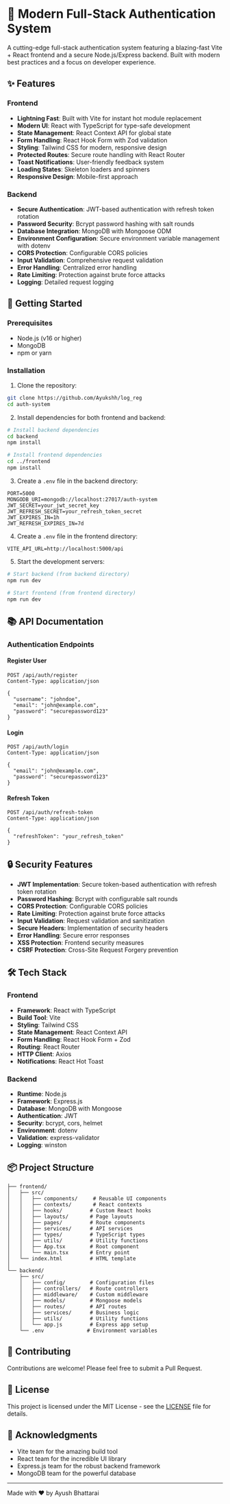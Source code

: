 # 🔐 Modern Full-Stack Authentication System

A cutting-edge full-stack authentication system featuring a blazing-fast Vite + React frontend and a secure Node.js/Express backend. Built with modern best practices and a focus on developer experience.

## ✨ Features

### Frontend
- **Lightning Fast**: Built with Vite for instant hot module replacement
- **Modern UI**: React with TypeScript for type-safe development
- **State Management**: React Context API for global state
- **Form Handling**: React Hook Form with Zod validation
- **Styling**: Tailwind CSS for modern, responsive design
- **Protected Routes**: Secure route handling with React Router
- **Toast Notifications**: User-friendly feedback system
- **Loading States**: Skeleton loaders and spinners
- **Responsive Design**: Mobile-first approach

### Backend
- **Secure Authentication**: JWT-based authentication with refresh token rotation
- **Password Security**: Bcrypt password hashing with salt rounds
- **Database Integration**: MongoDB with Mongoose ODM
- **Environment Configuration**: Secure environment variable management with dotenv
- **CORS Protection**: Configurable CORS policies
- **Input Validation**: Comprehensive request validation
- **Error Handling**: Centralized error handling
- **Rate Limiting**: Protection against brute force attacks
- **Logging**: Detailed request logging

## 🚀 Getting Started

### Prerequisites

- Node.js (v16 or higher)
- MongoDB
- npm or yarn

### Installation

1. Clone the repository:
```bash
git clone https://github.com/Ayukshh/log_reg
cd auth-system
```

2. Install dependencies for both frontend and backend:
```bash
# Install backend dependencies
cd backend
npm install

# Install frontend dependencies
cd ../frontend
npm install
```

3. Create a `.env` file in the backend directory:
```env
PORT=5000
MONGODB_URI=mongodb://localhost:27017/auth-system
JWT_SECRET=your_jwt_secret_key
JWT_REFRESH_SECRET=your_refresh_token_secret
JWT_EXPIRES_IN=1h
JWT_REFRESH_EXPIRES_IN=7d
```

4. Create a `.env` file in the frontend directory:
```env
VITE_API_URL=http://localhost:5000/api
```

5. Start the development servers:

```bash
# Start backend (from backend directory)
npm run dev

# Start frontend (from frontend directory)
npm run dev
```

## 📚 API Documentation

### Authentication Endpoints

#### Register User
```http
POST /api/auth/register
Content-Type: application/json

{
  "username": "johndoe",
  "email": "john@example.com",
  "password": "securepassword123"
}
```

#### Login
```http
POST /api/auth/login
Content-Type: application/json

{
  "email": "john@example.com",
  "password": "securepassword123"
}
```

#### Refresh Token
```http
POST /api/auth/refresh-token
Content-Type: application/json

{
  "refreshToken": "your_refresh_token"
}
```

## 🔒 Security Features

- **JWT Implementation**: Secure token-based authentication with refresh token rotation
- **Password Hashing**: Bcrypt with configurable salt rounds
- **CORS Protection**: Configurable CORS policies
- **Rate Limiting**: Protection against brute force attacks
- **Input Validation**: Request validation and sanitization
- **Secure Headers**: Implementation of security headers
- **Error Handling**: Secure error responses
- **XSS Protection**: Frontend security measures
- **CSRF Protection**: Cross-Site Request Forgery prevention

## 🛠️ Tech Stack

### Frontend
- **Framework**: React with TypeScript
- **Build Tool**: Vite
- **Styling**: Tailwind CSS
- **State Management**: React Context API
- **Form Handling**: React Hook Form + Zod
- **Routing**: React Router
- **HTTP Client**: Axios
- **Notifications**: React Hot Toast

### Backend
- **Runtime**: Node.js
- **Framework**: Express.js
- **Database**: MongoDB with Mongoose
- **Authentication**: JWT
- **Security**: bcrypt, cors, helmet
- **Environment**: dotenv
- **Validation**: express-validator
- **Logging**: winston

## 📦 Project Structure

```
├── frontend/
│   ├── src/
│   │   ├── components/     # Reusable UI components
│   │   ├── contexts/       # React contexts
│   │   ├── hooks/         # Custom React hooks
│   │   ├── layouts/       # Page layouts
│   │   ├── pages/         # Route components
│   │   ├── services/      # API services
│   │   ├── types/         # TypeScript types
│   │   ├── utils/         # Utility functions
│   │   ├── App.tsx        # Root component
│   │   └── main.tsx       # Entry point
│   └── index.html         # HTML template
│
└── backend/
    ├── src/
    │   ├── config/        # Configuration files
    │   ├── controllers/   # Route controllers
    │   ├── middleware/    # Custom middleware
    │   ├── models/        # Mongoose models
    │   ├── routes/        # API routes
    │   ├── services/      # Business logic
    │   ├── utils/         # Utility functions
    │   └── app.js         # Express app setup
    └── .env              # Environment variables
```

## 🤝 Contributing

Contributions are welcome! Please feel free to submit a Pull Request.

## 📝 License

This project is licensed under the MIT License - see the [LICENSE](LICENSE) file for details.

## 🙏 Acknowledgments

- Vite team for the amazing build tool
- React team for the incredible UI library
- Express.js team for the robust backend framework
- MongoDB team for the powerful database


---

Made with ❤️ by Ayush Bhattarai
